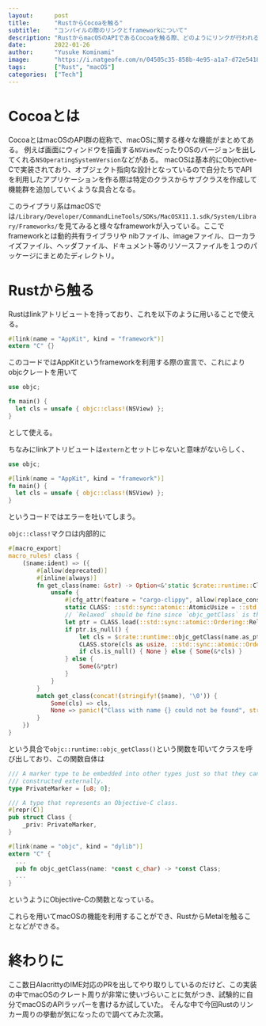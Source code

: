 ```yaml
---
layout:      post
title:       "RustからCocoaを触る"
subtitle:    "コンパイルの際のリンクとframeworkについて"
description: "RustからmacOSのAPIであるCocoaを触る際、どのようにリンクが行われるかについて見ていく"
date:        2022-01-26
author:      "Yusuke Kominami"
image:       "https://i.natgeofe.com/n/04505c35-858b-4e95-a1a7-d72e5418b7fc/steep-karst-cliffs-of-el-nido-in-palawan.jpg"
tags:        ["Rust", "macOS"]
categories:  ["Tech"]
---
```


# Cocoaとは

CocoaとはmacOSのAPI群の総称で、macOSに関する様々な機能がまとめてある。
例えば画面にウィンドウを描画する`NSView`だったりOSのバージョンを出してくれる`NSOperatingSystemVersion`などがある。
macOSは基本的にObjective-Cで実装されており、オブジェクト指向な設計となっているので自分たちでAPIを利用したアプリケーションを作る際は特定のクラスからサブクラスを作成して機能群を追加していくような具合となる。

このライブラリ系はmacOSでは`/Library/Developer/CommandLineTools/SDKs/MacOSX11.1.sdk/System/Library/Frameworks/`を見てみると様々なframeworkが入っている。ここでframeworkとは動的共有ライブラリや nibファイル、imageファイル、ローカライズファイル、ヘッダファイル、ドキュメント等のリソースファイルを１つのパッケージにまとめたディレクトリ。

# Rustから触る

Rustはlinkアトリビュートを持っており、これを以下のように用いることで使える。

```rust
#[link(name = "AppKit", kind = "framework")]
extern "C" {}
```

このコードではAppKitというframeworkを利用する際の宣言で、これによりobjcクレートを用いて

```rust
use objc;

fn main() {
  let cls = unsafe { objc::class!(NSView) };
}
```

として使える。

ちなみにlinkアトリビュートは`extern`とセットじゃないと意味がないらしく、

```rust
use objc;

#[link(name = "AppKit", kind = "framework")]
fn main() {
  let cls = unsafe { objc::class!(NSView) };
}
```

というコードではエラーを吐いてしまう。

`objc::class!`マクロは内部的に

```rust
#[macro_export]
macro_rules! class {
    ($name:ident) => ({
        #[allow(deprecated)]
        #[inline(always)]
        fn get_class(name: &str) -> Option<&'static $crate::runtime::Class> {
            unsafe {
                #[cfg_attr(feature = "cargo-clippy", allow(replace_consts))]
                static CLASS: ::std::sync::atomic::AtomicUsize = ::std::sync::atomic::ATOMIC_USIZE_INIT;
                // `Relaxed` should be fine since `objc_getClass` is thread-safe.
                let ptr = CLASS.load(::std::sync::atomic::Ordering::Relaxed) as *const $crate::runtime::Class;
                if ptr.is_null() {
                    let cls = $crate::runtime::objc_getClass(name.as_ptr() as *const _);
                    CLASS.store(cls as usize, ::std::sync::atomic::Ordering::Relaxed);
                    if cls.is_null() { None } else { Some(&*cls) }
                } else {
                    Some(&*ptr)
                }
            }
        }
        match get_class(concat!(stringify!($name), '\0')) {
            Some(cls) => cls,
            None => panic!("Class with name {} could not be found", stringify!($name)),
        }
    })
}
```

という具合で`objc::runtime::objc_getClass()`という関数を叩いてクラスを呼び出しており、この関数自体は

```rust
/// A marker type to be embedded into other types just so that they cannot be
/// constructed externally.
type PrivateMarker = [u8; 0];

/// A type that represents an Objective-C class.
#[repr(C)]
pub struct Class {
    _priv: PrivateMarker,
}

#[link(name = "objc", kind = "dylib")]
extern "C" {
  ...
  pub fn objc_getClass(name: *const c_char) -> *const Class;
  ...
}
```

というようにObjective-Cの関数となっている。

これらを用いてmacOSの機能を利用することができ、RustからMetalを触ることなどができる。

# 終わりに

ここ数日AlacrittyのIME対応のPRを出してやり取りしているのだけど、この実装の中でmacOSのクレート周りが非常に使いづらいことに気がつき、試験的に自分でmacOSのAPIラッパーを書けるか試していた。
そんな中で今回Rustのリンカー周りの挙動が気になったので調べてみた次第。
